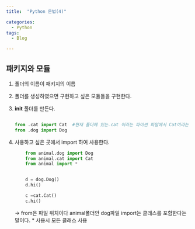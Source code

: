 ```yaml
---
title:  "Python 문법(4)"

categories:
  - Python
tags:
  - Blog

---
```


## 패키지와 모듈

1. 폴더의 이름이 패키지의 이름

2. 폴더를 생성하였으면 구현하고 싶은 모듈들을 구현한다.

3. __init__ 폴더를 만든다.


    ```python

    from .cat import Cat  #현재 폴더에 있는.cat 이라는 파이썬 파일에서 Cat이라는 클래슬를 가져와라
    from .dog import Dog
    ```

4. 사용하고 싶은 곳에서 import 하여 사용한다.

    ```python
        from animal.dog import Dog
        from animal.cat import Cat
        from animal import *


        d = dog.Dog()
        d.hi()

        c =cat.Cat()
        c.hi()
    ```

    -> from은 파일 위치이다 animal폴더안 dog파일  import는 클래스를 포함한다는 말이다. * 사용시 모든 클래스 사용

